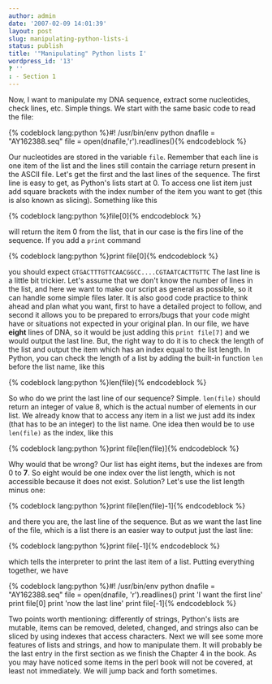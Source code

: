```yaml
---
author: admin
date: '2007-02-09 14:01:39'
layout: post
slug: manipulating-python-lists-i
status: publish
title: '"Manipulating" Python lists I'
wordpress_id: '13'
? ''
: - Section 1
---
```


Now, I want to manipulate my DNA sequence, extract some nucleotides,
check lines, etc. Simple things. We start with the same basic code to
read the file: 

{% codeblock lang:python %}\#! /usr/bin/env python
dnafile = "AY162388.seq"
file = open(dnafile,'r').readlines(){% endcodeblock %}

Our nucleotides are stored in the variable
`file`. Remember that each line is one item of the list and the lines
still contain the carriage return present in the ASCII file. Let's get
the first and the last lines of the sequence. The first line is easy to
get, as Python's lists start at 0. To access one list item just add
square brackets with the index number of the item you want to get (this
is also known as slicing). Something like this 

{% codeblock lang:python %}file[0]{% endcodeblock %}

will return the item 0 from the
list, that in our case is the firs line of the sequence. If you add a
`print` command 

{% codeblock lang:python %}print file[0]{% endcodeblock %}


you should expect `GTGACTTTGTTCAACGGCC....CGTAATCACTTGTTC` The last line
is a little bit trickier. Let's assume that we don't know the number of
lines in the list, and here we want to make our script as general as
possible, so it can handle some simple files later. It is also good code
practice to think ahead and plan what you want, first to have a detailed
project to follow, and second it allows you to be prepared to
errors/bugs that your code might have or situations not expected in your
original plan. In our file, we have **eight** lines of DNA, so it would
be just adding this `print file[7]` and we would output the last line.
But, the right way to do it is to check the length of the list and
output the item which has an index equal to the list length. In Python,
you can check the length of a list by adding the built-in function `len`
before the list name, like this 

{% codeblock lang:python %}len(file){% endcodeblock %}

So who do we print the last
line of our sequence? Simple. `len(file)` should return an integer of
value 8, which is the actual number of elements in our list. We already
know that to access any item in a list we just add its index (that has
to be an integer) to the list name. One idea then would be to use
`len(file)` as the index, like this 

{% codeblock lang:python %}print file[len(file)]{% endcodeblock %} 


Why would that be wrong? Our list has eight
items, but the indexes are from 0 to **7**. So eight would be one index
over the list length, which is not accessible because it does not exist.
Solution? Let's use the list length minus one: 

{% codeblock lang:python %}print file[len(file)-1]{% endcodeblock %}

and there you
are, the last line of the sequence. But as we want the last line of the
file, which is a list there is an easier way to output just the last
line: 

{% codeblock lang:python %}print file[-1]{% endcodeblock %}

which tells the interpreter to print the last item of a list. Putting
everything together, we have 

{% codeblock lang:python %}\#! /usr/bin/env python
dnafile = "AY162388.seq"
file = open(dnafile, 'r').readlines()
print 'I want the first line'
print file[0]
print 'now the last line'
print file[-1]{% endcodeblock %}

Two points worth mentioning:
differently of strings, Python's lists are mutable, items can be
removed, deleted, changed, and strings also can be sliced by using
indexes that access characters. Next we will see some more features of
lists and strings, and how to manipulate them. It will probably be the
last entry in the first section as we finish the Chapter 4 in the book.
As you may have noticed some items in the perl book will not be covered,
at least not immediately. We will jump back and forth sometimes.
